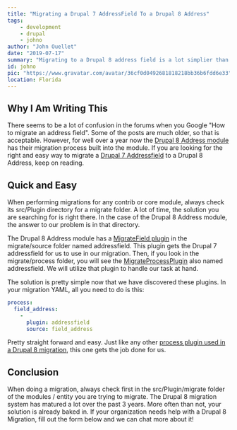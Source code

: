 ```yaml
---
title: "Migrating a Drupal 7 AddressField To a Drupal 8 Address"
tags:
    - development
    - drupal
    - johno
author: "John Ouellet"
date: "2019-07-17"
summary: "Migrating to a Drupal 8 address field is a lot simplier than it seems."
id: johno
pic: "https://www.gravatar.com/avatar/36cf0d0492681818218bb36b6fdd6e33"
location: Florida
---
```


Why I Am Writing This
--------

There seems to be a lot of confusion in the forums when you Google "How to migrate an address field".  Some of the posts are much older, so that is acceptable.  However, for well over a year now the [Drupal 8 Address module](https://www.drupal.org/project/address) has their migration process built into the module.  If you are looking for the right and easy way to migrate a [Drupal 7 Addressfield](https://www.drupal.org/project/addressfield) to a Drupal 8 Address, keep on reading.


Quick and Easy
--------------------

When performing migrations for any contrib or core module, always check its src/Plugin directory for a migrate folder.  A lot of time, the solution you are searching for is right there.  In the case of the Drupal 8 Address module, the answer to our problem is in that directory.  

The Drupal 8 Address module has a [MigrateField plugin](https://api.drupal.org/api/drupal/core%21modules%21migrate_drupal%21src%21Annotation%21MigrateField.php/class/MigrateField/8.5.x) in the migrate/source folder named addressfield.  This plugin gets the Drupal 7 addressfield for us to use in our migration.  Then, if you look in the migrate/process folder, you will see the [MigrateProcessPlugin](https://www.drupal.org/docs/8/api/migrate-api/migrate-process-plugins) also named addressfield.  We will utilize that plugin to handle our task at hand. 

The solution is pretty simple now that we have discovered these plugins.  In your migration YAML, all you need to do is this:

```yaml
process:
  field_address:
    -
      plugin: addressfield
      source: field_address
``` 

Pretty straight forward and easy.  Just like any other [process plugin used in a Drupal 8 migration](https://www.drupal.org/docs/8/api/migrate-api/migrate-process-plugins/list-of-core-migrate-process-plugins), this one gets the job done for us.


Conclusion
---------

When doing a migration, always check first in the src/Plugin/migrate folder of the modules / entity you are trying to migrate.  The Drupal 8 migration system has matured a lot over the past 3 years.  More often than not, your solution is already baked in.  If your organization needs help with a Drupal 8 Migration, fill out the form below and we can chat more about it!
